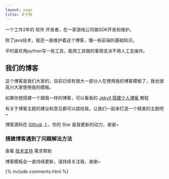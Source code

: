 ```yaml
---
layout: page
title: 关于我 
---
```


一个工作2年的 软件 开发者，在一家游戏公司做SDK开发和维护。

除了java技术，我还一直维护着这个博客，懂一些前端的基础知识。

平时喜欢用python写一些工具，能用工具做的事情坚决不用人工去操作。

<h2> 我们的博客 </h2>  

这个博客是我们大家的，目前已经有很大一部分人在使用我的博客模板了，我也很高兴大家使用我的模板。

如果你想搭建一个跟我一样的博客，可以看我的 
<a href="/2016/10/jekyll_tutorials1/"> Jekyll 搭建个人博客 </a>
教程


有关于博客主题的建议和意见都可以提给我，让我们一起来打造一个精美的主题吧~ 

博客源码在 <a target="_blank" href='https://github.com/looles/looles.github.io/'>Github</a> 上，你的 Star 是我更新的动力，谢谢~


<h3> 搭建博客遇到了问题解法方法 </h3>  

查看 [技术支持](https://looles.github.io/support/) 需求帮助

博客模板会一直持续更新，请持续关注我，谢谢~

{% include comments.html %}

